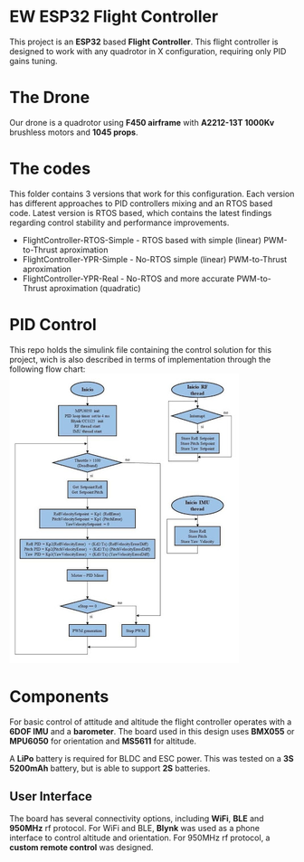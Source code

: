 # EW ESP32 Flight Controller

This project is an **ESP32** based **Flight Controller**. This flight controller is designed to work with any quadrotor in X configuration, requiring only PID gains tuning.

# The Drone
Our drone is a quadrotor using **F450 airframe** with **A2212-13T 1000Kv** brushless motors and **1045 props**.


# The codes
This folder contains 3 versions that work for this configuration. Each version has different approaches to PID controllers mixing and an RTOS based code. Latest version is RTOS based, which contains the latest findings regarding control stability and performance improvements.
- FlightController-RTOS-Simple - RTOS based with simple (linear) PWM-to-Thrust aproximation
- FlightController-YPR-Simple  - No-RTOS simple (linear) PWM-to-Thrust aproximation
- FlightController-YPR-Real  - No-RTOS and more accurate PWM-to-Thrust aproximation (quadratic)

# PID Control
This repo holds the simulink file containing the control solution for this project, wich is also described in terms of implementation through the following flow chart:  
![flow-chart](FlowDiagram-RTOS.jpg)  

# Components

For basic control of attitude and altitude the flight controller operates with a **6DOF IMU** and a **barometer**. The board used in this design uses **BMX055** or **MPU6050** for orientation and **MS5611** for altitude.

A **LiPo** battery is required for BLDC and ESC power. This was tested on a **3S 5200mAh** battery, but is able to support **2S** batteries.

## User Interface

The board has several connectivity options, including **WiFi**, **BLE** and **950MHz** rf protocol.
For WiFi and BLE, **Blynk** was used as a phone interface to control altitude and orientation.
For 950MHz rf protocol, a **custom remote control** was designed.

